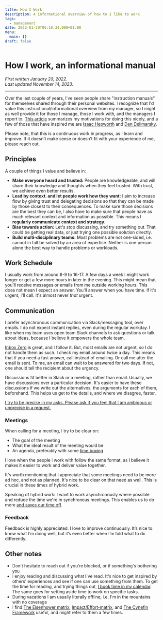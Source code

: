```yaml
---
title: How I Work
description: A informational overview of how to I like to work
tags:
  - management
date: 2022-01-20T00:10:34.000+01:00
menu:
  main: {}
draft: false
---
```

# How I work, an informational manual

_First written January 20, 2022.  
Last updated November 14, 2023._

***

Over the last couple of years, I've seen people share "instruction manuals" for themselves shared through their personal websites. I recognize that I'd value this instructional/informational overview from my manager, so I might as well provide it for those I manage, those I work with, and the managers I report to. [This article](https://www.remotecompany.com/blog/how-to-work-with-me-manual) summarizes my motivations for doing this nicely, and a few of those that have inspired me are [Isaac Hepworth](https://github.com/hepwori/wwi/) and [Den Delimarsky](https://den.dev/how-i-work/).

Please note, that this is a continuous work in progress, as I learn and improve. If it doesn’t make sense or doesn’t fit with your experience of me, please reach out.

## Principles

A couple of things I value and believe in:

* **Make everyone heard and trusted:** People are knowledgeable, and will share their knowledge and thoughts when they feel trusted. With trust, we achieve even better results.
* **Lead by context. and let people work how they want:** I aim to increase flow by giving trust and delegating decisions so that they can be made by those closest to their consequences. To make sure those decisions are the best they can be, I also have to make sure that people have as much relevant context and information as possible. This means I **regularly communicate context and strategy**.
* **Bias towards action:** Let's stop discussing, and try something out. That could be getting real data, or just trying one possible solution directly.
* **Build multi-disciplinary teams:** Most problems are not one-sided, i.e. cannot in full be solved by an area of expertise. Neither is one person alone the best way to handle problems or workloads.

## Work Schedule

I usually work from around 8-9 to 16-17. A few days a week I might work longer or get a few more hours in later in the evening. This might mean that you'll receive messages or emails from me outside working hours. This does not mean I expect an answer. You'll answer when you have time. If it's urgent, I'll call. It's almost never _that_ urgent.

## Communication

I prefer asynchronous communication via Slack/messaging tool, over emails. I do not expect instant replies, even during the regular workday. I like when my team uses open team Slack channels to ask questions or talk about ideas, because I believe it empowers the whole team.

[Inbox Zero](https://blog.doist.com/inbox-zero/) is great, and I follow it. But, most emails are not urgent, so I do not handle them as such. I check my email around twice a day. This means that if you need a fast answer, call instead of emailing. Or call me after the email is sent. To me, an email can wait to be answered for two days. If not, one should tell the recipient about the urgency.

Discussions fit better in Slack or a meeting, rather than email. Usually, we have discussions over a particular decision. It's easier to have these discussions if we write out the alternatives, the arguments for each of them, beforehand. This helps us get to the details, and where we disagree, faster.

[I try to be precise in my asks. Please ask if you feel that I am ambigous or unprecise in a request.](https://staysaasy.com/startups/2023/11/10/imprecise-asks.html)

### Meetings

When calling for a meeting, I try to be clear on:

* The goal of the meeting
* What the ideal result of the meeting would be
* An agenda, preferably with some [time boxing](https://en.wikipedia.org/wiki/Parkinson%27s_law "time boxing")

I love when the people I work with follow the same format, as I believe it makes it easier to work and deliver value together.

It's worth mentioning that I appreciate that some meetings need to be more ad hoc, and not as planned. It's nice to be clear on that need as well. This is crucial in these times of hybrid work.

Speaking of hybrid work: I want to work asynchronously where possible and reduce the time we're in synchronous meetings. This enables us to do more [and saves our time off](https://www.theatlantic.com/newsletters/archive/2022/04/triple-peak-day-work-from-home/629457/?utm_source=pocket&utm_medium=email&utm_campaign=pockethits&cta=1&src=ph).

### Feedback

Feedback is highly appreciated. I love to improve continuously. It’s nice to know what I’m doing well, but it’s even better when I’m told what to do differently.

## Other notes

* Don't hesitate to reach out if you're blocked, or if something's bothering you
* I enjoy reading and discussing what I've read. It's nice to get inspired by others' experiences and see if one can use something from them. To get the time for reading, and trying things out, [I book time in my calendar](https://todoist.com/productivity-methods/time-blocking). The same goes for setting aside time to work on specific tasks.
* During vacations I am usually literally offline, i.e. I'm in the mountains with no coverage
* I find [The Eisenhower matrix](https://todoist.com/productivity-methods/eisenhower-matrix), [Impact/Effort-matrix](https://miro.com/templates/impact-effort-matrix/), and [The Cynefin Framework](https://en.wikipedia.org/wiki/Cynefin_framework) useful, and might refer to them a few times.